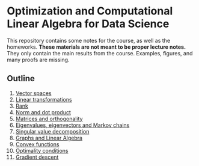 # Optimization and Computational Linear Algebra for Data Science

This repository contains some notes for the course, as well as the homeworks.
**These materials are not meant to be proper lecture notes.**
They only contain the main results from the course. Examples, figures, and many proofs are missing.

## Outline
1. [Vector spaces](lecture_01/lecture_01.pdf)
2. [Linear transformations](lecture_02/lecture_02.pdf)
3. [Rank](https://github.com/leomiolane/linalg-for-ds/raw/master/lecture_01/lecture_01.pdf)
4. [Norm and dot product](lecture_04/lecture_04.pdf)
5. [Matrices and orthogonality](lecture_05/lecture_05.pdf)
6. [Eigenvalues, eigenvectors and Markov chains](lecture_06/lecture_06.pdf)
7. [Singular value decomposition](lecture_07/lecture_07.pdf)
8. [Graphs and Linear Algebra](lecture_08/lecture_08.pdf)
9. [Convex functions](lecture_09/lecture_09.pdf)
10. [Optimality conditions](lecture_10/lecture_10.pdf)
11. [Gradient descent](lecture_11/lecture_11.pdf)

